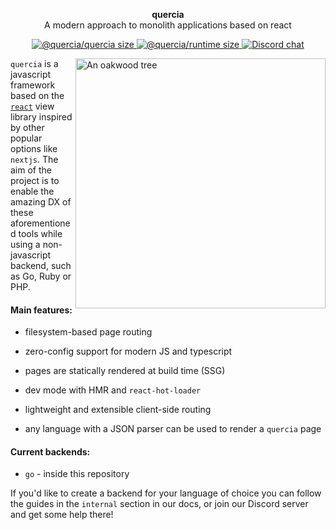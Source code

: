 <p align="center">
  <b>quercia</b><br>
  A modern approach to monolith applications based on react
</p>

<p align="center">
  <!-- @quercia/quercia size -->
  <a href="https://bundlephobia.com/result?p=@quercia/quercia">
    <img src="https://badgen.net/bundlephobia/minzip/@quercia/quercia"
      alt="@quercia/quercia size" />
  </a>
  <!-- @quercia/runtime size -->
  <a href="https://bundlephobia.com/result?p=@quercia/runtime">
    <img src="https://badgen.net/bundlephobia/minzip/@quercia/runtime"
      alt="@quercia/runtime size" />
  </a>
  <!-- Discord chat -->
  <a href="https://discord.gg/TvDTzK">
    <img src="https://img.shields.io/discord/702086867776045166"
      alt="Discord chat" />
  </a>
</p>

<a href="https://unsplash.com/photos/tLSu12Rv1jQ"><img  src="https://images.unsplash.com/photo-1568654792529-d6f9f8a1c231?ixlib=rb-1.2.1&auto=format&fit=crop&w=400&q=80" align="right" alt="An oakwood tree"  width="400px"></a>

`quercia` is a javascript framework based on the [`react`](https://reactjs.org)
view library inspired by other popular options like `nextjs`. The aim of the
project is to enable the amazing DX of these aforementioned tools while using a
non-javascript backend, such as Go, Ruby or PHP.

#### Main features:

- filesystem-based page routing

- zero-config support for modern JS and typescript

- pages are statically rendered at build time (SSG)

- dev mode with HMR and `react-hot-loader`

- lightweight and extensible client-side routing

- any language with a JSON parser can be used to render a `quercia` page

#### Current backends:

- `go` - inside this repository

If you'd like to create a backend for your language of choice you can follow the
guides in the `internal` section in our docs, or join our Discord server and get
some help there!
